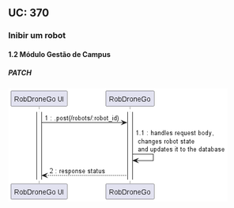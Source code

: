 ## **UC: 370**

### Inibir um robot

#### 1.2        Módulo Gestão de Campus
##### PATCH

![UC SSD: 370](UC370.png)